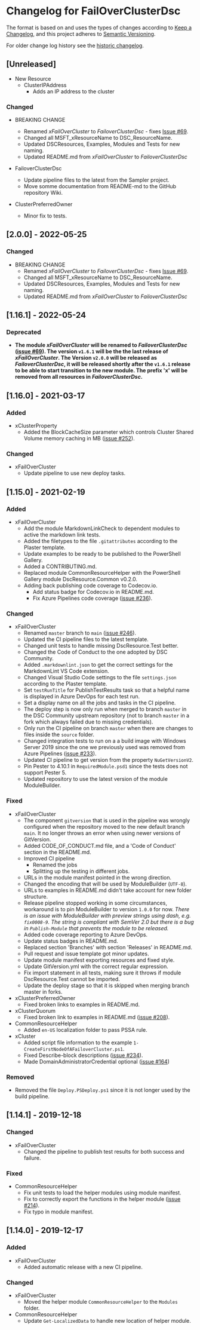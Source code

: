 # Changelog for FailOverClusterDsc

The format is based on and uses the types of changes according to [Keep a Changelog](https://keepachangelog.com/en/1.0.0/),
and this project adheres to [Semantic Versioning](https://semver.org/spec/v2.0.0.html).

For older change log history see the [historic changelog](HISTORIC_CHANGELOG.md).

## [Unreleased]
- New Resource
  - ClusterIPAddress
    - Adds an IP address to the cluster 
### Changed
- BREAKING CHANGE
  - Renamed _xFailOverCluster_ to _FailoverClusterDsc_ - fixes [Issue #69](https://github.com/PowerShell/xFailOverCluster/issues/69).
  - Changed all MSFT_xResourceName to DSC_ResourceName.
  - Updated DSCResources, Examples, Modules and Tests for new naming.
  - Updated README.md from _xFailOverCluster_ to _FailoverClusterDsc_

- FailoverClusterDsc
  - Update pipeline files to the latest from the Sampler project.
  - Move somme documentation from README-md to the GitHub repository Wiki.
- ClusterPreferredOwner
  - Minor fix to tests.

## [2.0.0] - 2022-05-25

### Changed

- BREAKING CHANGE
  - Renamed _xFailOverCluster_ to _FailoverClusterDsc_ - fixes [Issue #69](https://github.com/PowerShell/xFailOverCluster/issues/69).
  - Changed all MSFT_xResourceName to DSC_ResourceName.
  - Updated DSCResources, Examples, Modules and Tests for new naming.
  - Updated README.md from _xFailOverCluster_ to _FailoverClusterDsc_

## [1.16.1] - 2022-05-24

### Deprecated

- **The module _xFailOverCluster_ will be renamed to _FailoverClusterDsc_ ([issue #69](https://github.com/dsccommunity/xFailOverCluster/issues/69)).
  The version `v1.6.1` will be the the last release of _xFailOverCluster_.
  The Version `v2.0.0` will be released as _FailoverClusterDsc_, it will be
  released shortly after the `v1.6.1` release to be able to start transition
  to the new module. The prefix 'x' will be removed from all resources in
  _FailoverClusterDsc_.**

## [1.16.0] - 2021-03-17

### Added

- xClusterProperty
  - Added the BlockCacheSize parameter which controls Cluster Shared Volume
    memory caching in MB ([issue #252](https://github.com/dsccommunity/FailOverClusterDsc/issues/252)).

### Changed

- xFailOverCluster
  - Update pipeline to use new deploy tasks.

## [1.15.0] - 2021-02-19

### Added

- xFailOverCluster
  - Add the module MarkdownLinkCheck to dependent modules to active the
    markdown link tests.
  - Added the filetypes to the file `.gitattributes` according to the
    Plaster template.
  - Update examples to be ready to be published to the PowerShell Gallery.
  - Added a CONTRIBUTING.md.
  - Replaced module CommonResourceHelper with the PowerShell Gallery module
    DscResource.Common v0.2.0.
  - Adding back publishing code coverage to Codecov.io.
    - Add status badge for Codecov.io in README.md.
    - Fix Azure Pipelines code coverage ([issue #236](https://github.com/dsccommunity/FailOverClusterDsc/issues/236)).

### Changed

- xFailOverCluster
  - Renamed `master` branch to `main` ([issue #246](https://github.com/dsccommunity/FailOverClusterDsc/issues/246)).
  - Updated the CI pipeline files to the latest template.
  - Changed unit tests to handle missing DscResource.Test better.
  - Changed the Code of Conduct to the one adopted by DSC Community.
  - Added `.markdownlint.json` to get the correct settings for the
    MarkdownLint VS Code extension.
  - Changed Visual Studio Code settings to the file `settings.json` according
    to the Plaster template.
  - Set `testRunTitle` for PublishTestResults task so that a helpful name is
    displayed in Azure DevOps for each test run.
  - Set a display name on all the jobs and tasks in the CI pipeline.
  - The deploy step is now only run when merged to branch `master` in the
    DSC Community upstream repository (not to branch `master` in a fork
    which always failed due to missing credentials).
  - Only run the CI pipeline on branch `master` when there are changes to
    files inside the `source` folder.
  - Changed integration tests to run on a a build image with Windows Server
    2019 since the one we previously used was removed from Azure Pipelines ([issue #233](https://github.com/dsccommunity/FailOverClusterDsc/issues/233)).
  - Updated CI pipeline to get version from the property `NuGetVersionV2`.
  - Pin Pester to 4.10.1 in `RequiredModule.psd1` since the tests does
    not support Pester 5.
  - Updated repository to use the latest version of the module ModuleBuilder.

### Fixed

- xFailOverCluster
  - The component `gitversion` that is used in the pipeline was wrongly configured
    when the repository moved to the new default branch `main`. It no longer throws
    an error when using newer versions of GitVersion.
  - Added CODE_OF_CONDUCT.md file, and a 'Code of Conduct' section in the
    README.md.
  - Improved CI pipeline
    - Renamed the jobs
    - Splitting up the testing in different jobs.
  - URLs in the module manifest pointed in the wrong direction.
  - Changed the encoding that will be used by ModuleBuilder (`UTF-8`).
  - URLs to examples in README.md didn't take account for new folder
    structure.
  - Release pipeline stopped working in some circumstances, workaround is
    to pin ModuleBuilder to version `1.0.0` for now.
    *There is an issue with ModuleBuilder with preview strings using dash,*
    *e.g. `fix0008-9`. The string is compliant with SemVer 2.0 but there*
    *is a bug in `Publish-Module` that prevents the module to be released.*
  - Added code coverage reporting to Azure DevOps.
  - Update status badges in README.md.
  - Replaced section 'Branches' with section 'Releases' in README.md.
  - Pull request and issue template got minor updates.
  - Update module manifest exporting resources and fixed style.
  - Update GitVersion.yml with the correct regular expression.
  - Fix import statement in all tests, making sure it throws if module
    DscResource.Test cannot be imported.
  - Update the deploy stage so that it is skipped when merging
    branch master in forks.
- xClusterPreferredOwner
  - Fixed broken links to examples in README.md.
- xClusterQuorum
  - Fixed broken link to examples in README.md ([issue #208](https://github.com/dsccommunity/FailOverClusterDsc/issues/208)).
- CommonResourceHelper
  - Added `en-US` localization folder to pass PSSA rule.
- xCluster
  - Added script file information to the example `1-CreateFirstNodeOfAFailoverCluster.ps1`.
  - Fixed Describe-block descriptions ([issue #234](https://github.com/dsccommunity/FailOverClusterDsc/issues/234)).
  - Made DomainAdministratorCredential optional ([issue #164](https://github.com/dsccommunity/FailOverClusterDsc/issues/164))

### Removed

- Removed the file `Deploy.PSDeploy.ps1` since it is not longer used by
  the build pipeline.

## [1.14.1] - 2019-12-18

### Changed

- xFailOverCluster
  - Changed the pipeline to publish test results for both success and failure.

### Fixed

- CommonResourceHelper
  - Fix unit tests to load the helper modules using module manifest.
  - Fix to correctly export the functions in the helper module
    ([issue #214](https://github.com/dsccommunity/FailOverClusterDsc/issues/214)).
  - Fix typo in module manifest.

## [1.14.0] - 2019-12-17

### Added

- xFailOverCluster
  - Added automatic release with a new CI pipeline.

### Changed

- xFailOverCluster
  - Moved the helper module `CommonResourceHelper` to the `Modules` folder.
- CommonResourceHelper
  - Update `Get-LocalizedData` to handle new location of helper module.
